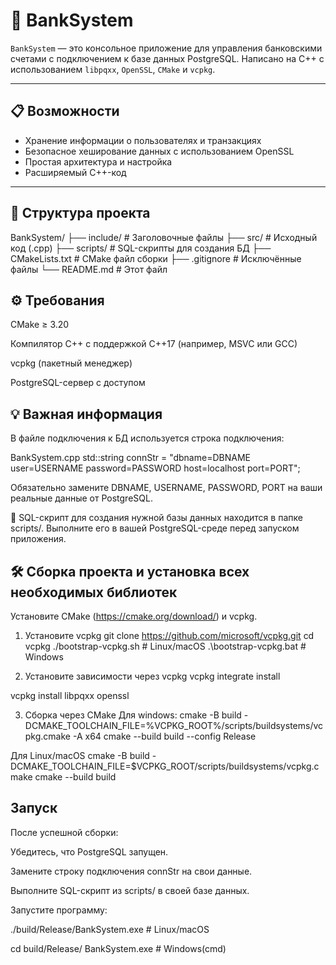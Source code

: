 # 🏦 BankSystem

`BankSystem` — это консольное приложение для управления банковскими счетами с подключением к базе данных PostgreSQL. Написано на C++ с использованием `libpqxx`, `OpenSSL`, `CMake` и `vcpkg`.

---

## 📋 Возможности

- Хранение информации о пользователях и транзакциях
- Безопасное хеширование данных с использованием OpenSSL
- Простая архитектура и настройка
- Расширяемый C++-код

---

## 📂 Структура проекта

BankSystem/
├── include/ # Заголовочные файлы
├── src/ # Исходный код (.cpp)
├── scripts/ # SQL-скрипты для создания БД
├── CMakeLists.txt # CMake файл сборки
├── .gitignore # Исключённые файлы
└── README.md # Этот файл

## ⚙️ Требования

CMake ≥ 3.20

Компилятор C++ с поддержкой C++17 (например, MSVC или GCC)

vcpkg (пакетный менеджер)

PostgreSQL-сервер с доступом

## 💡 Важная информация

В файле подключения к БД используется строка подключения:

BankSystem.cpp
std::string connStr = "dbname=DBNAME user=USERNAME password=PASSWORD host=localhost port=PORT";

Обязательно замените DBNAME, USERNAME, PASSWORD, PORT на ваши реальные данные от PostgreSQL.

📄 SQL-скрипт для создания нужной базы данных находится в папке scripts/. Выполните его в вашей PostgreSQL-среде перед запуском приложения.

## 🛠️ Сборка проекта и установка всех необходимых библиотек
Установите CMake (https://cmake.org/download/) и vcpkg.

1. Установите vcpkg
git clone https://github.com/microsoft/vcpkg.git
cd vcpkg
./bootstrap-vcpkg.sh        # Linux/macOS
.\bootstrap-vcpkg.bat       # Windows

2. Установите зависимости через vcpkg
vcpkg integrate install

vcpkg install libpqxx openssl    

3. Сборка через CMake
Для windows:
cmake -B build -DCMAKE_TOOLCHAIN_FILE=%VCPKG_ROOT%/scripts/buildsystems/vcpkg.cmake -A x64
cmake --build build --config Release

Для Linux/macOS
cmake -B build -DCMAKE_TOOLCHAIN_FILE=$VCPKG_ROOT/scripts/buildsystems/vcpkg.cmake
cmake --build build

## Запуск

После успешной сборки:

Убедитесь, что PostgreSQL запущен.

Замените строку подключения connStr на свои данные.

Выполните SQL-скрипт из scripts/ в своей базе данных.

Запустите программу:

./build/Release/BankSystem.exe  # Linux/macOS

cd build/Release/
BankSystem.exe  # Windows(cmd)

